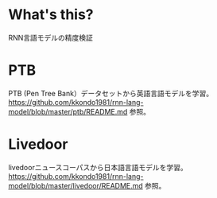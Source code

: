 # What's this?
RNN言語モデルの精度検証

# PTB
PTB (Pen Tree Bank）データセットから英語言語モデルを学習。
https://github.com/kkondo1981/rnn-lang-model/blob/master/ptb/README.md 参照。

# Livedoor
livedoorニュースコーパスから日本語言語モデルを学習。
https://github.com/kkondo1981/rnn-lang-model/blob/master/livedoor/README.md 参照。
